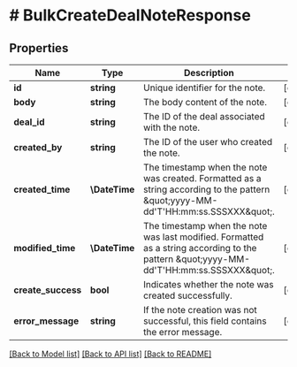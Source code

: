 # # BulkCreateDealNoteResponse

## Properties

Name | Type | Description | Notes
------------ | ------------- | ------------- | -------------
**id** | **string** | Unique identifier for the note. | [optional]
**body** | **string** | The body content of the note. | [optional]
**deal_id** | **string** | The ID of the deal associated with the note. | [optional]
**created_by** | **string** | The ID of the user who created the note. | [optional]
**created_time** | **\DateTime** | The timestamp when the note was created. Formatted as a string according to the pattern \&quot;yyyy-MM-dd&#39;T&#39;HH:mm:ss.SSSXXX\&quot;. | [optional]
**modified_time** | **\DateTime** | The timestamp when the note was last modified. Formatted as a string according to the pattern \&quot;yyyy-MM-dd&#39;T&#39;HH:mm:ss.SSSXXX\&quot;. | [optional]
**create_success** | **bool** | Indicates whether the note was created successfully. | [optional]
**error_message** | **string** | If the note creation was not successful, this field contains the error message. | [optional]

[[Back to Model list]](../../README.md#models) [[Back to API list]](../../README.md#endpoints) [[Back to README]](../../README.md)
